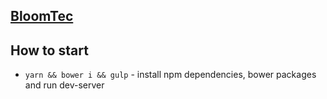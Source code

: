 ## [BloomTec]()

## How to start
* `yarn && bower i && gulp` - install npm dependencies, bower packages and run dev-server
